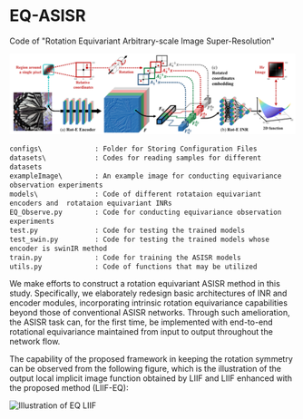 # EQ-ASISR
Code of "Rotation Equivariant Arbitrary-scale Image Super-Resolution"  

![Illustration of EQ-ASISR](https://github.com/XieQi2015/ImageFolder/blob/master/EQ-ASISR/Fig2.png)

    configs\             : Folder for Storing Configuration Files
    datasets\            : Codes for reading samples for different datasets
    exampleImage\        : An example image for conducting equivariance observation experiments
    models\              : Code of different rotataion equivariant encoders and  rotataion equivariant INRs
    EQ_Observe.py        : Code for conducting equivariance observation experiments
    test.py              : Code for testing the trained models 
    test_swin.py         : Code for testing the trained models whose encoder is swinIR method 
    train.py             : Code for training the ASISR models
    utils.py             : Code of functions that may be utilized
    
    
We make efforts to construct a rotation equivariant ASISR method in this study. Specifically, we elaborately redesign basic architectures of INR and encoder modules, incorporating intrinsic rotation equivariance capabilities beyond those of conventional ASISR networks. Through such amelioration, the
ASISR task can, for the first time, be implemented with end-to-end rotational equivariance maintained from input to output throughout the network flow.

The capability of the proposed framework in keeping the rotation symmetry can be observed from the following figure, which is the illustration of the output local implicit image function obtained by LIIF and LIIF enhanced with the proposed method (LIIF-EQ):

![Illustration of EQ LIIF](https://github.com/XieQi2015/ImageFolder/blob/master/EQ-ASISR/imFun.png)

